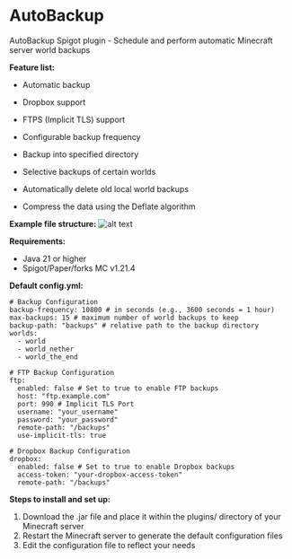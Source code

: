 # AutoBackup
 AutoBackup Spigot plugin - Schedule and perform automatic Minecraft server world backups

**Feature list:**

-   Automatic backup
-   Dropbox support

-   FTPS (Implicit TLS) support
-   Configurable backup frequency

-   Backup into specified directory
-   Selective backups of certain worlds

-   Automatically delete old local world backups
-   Compress the data using the Deflate algorithm

**Example file structure:**
![alt text](https://i.imgur.com/k0dntKN.png)

**Requirements:**

-   Java 21 or higher
-   Spigot/Paper/forks MC v1.21.4

**Default config.yml:**
```
# Backup Configuration
backup-frequency: 10800 # in seconds (e.g., 3600 seconds = 1 hour)
max-backups: 15 # maximum number of world backups to keep
backup-path: "backups" # relative path to the backup directory
worlds:
  - world
  - world_nether
  - world_the_end

# FTP Backup Configuration
ftp:
  enabled: false # Set to true to enable FTP backups
  host: "ftp.example.com"
  port: 990 # Implicit TLS Port
  username: "your_username"
  password: "your_password"
  remote-path: "/backups"
  use-implicit-tls: true

# Dropbox Backup Configuration
dropbox:
  enabled: false # Set to true to enable Dropbox backups
  access-token: "your-dropbox-access-token"
  remote-path: "/backups"
```

**Steps to install and set up:**

1.  Download the .jar file and place it within the plugins/ directory of your Minecraft server
2.  Restart the Minecraft server to generate the default configuration files
3.  Edit the configuration file to reflect your needs
